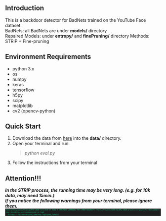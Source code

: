 ## Introduction
This is a backdoor detector for BadNets trained on the YouTube Face dataset.  
BadNets: all BadNets are under **models/** directory  
Repaired Models: under **entropy/** and **finePruning/** directory
Methods: STRIP + Fine-pruning
## Environment Requirements
 - python 3.x
 - os
 - numpy
 - keras
 - tensorflow
 - h5py
 - scipy
 - matplotlib
 - cv2 (opencv-python)
## Quick Start
1. Download the data from [here](https://drive.google.com/drive/folders/1FhMDxD4cezVNk7BhRVSbhdkRwXUTI7oK) into the **data/** directory.
2. Open your terminal and run:  
    > *python eval.py*
3. Follow the instructions from your terminal

## **Attention!!!**
***In the STRIP process,  the running time may be very long. (e.g. for 10k data, may need 15min.)***  
***If you notice the following warnings from your terminal, please ignore them.***  
![](resources/warning.png)